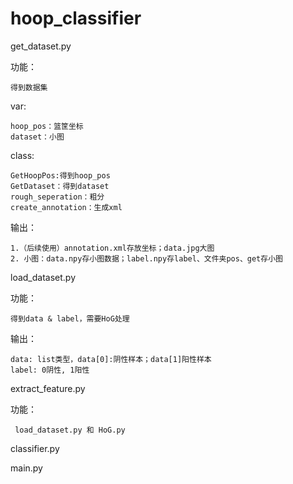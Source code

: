 # hoop_classifier

get_dataset.py
   
  功能：
  
    得到数据集
  
  var:
  
    hoop_pos：篮筐坐标
    dataset：小图
  
  
  class:
  
    GetHoopPos:得到hoop_pos
    GetDataset：得到dataset
    rough_seperation：粗分
    create_annotation：生成xml
  
  输出：

    1.（后续使用）annotation.xml存放坐标；data.jpg大图
    2. 小图：data.npy存小图数据；label.npy存label、文件夹pos、get存小图



load_dataset.py
  
  功能：
  
    得到data & label，需要HoG处理
    
  输出：
    
    data: list类型，data[0]:阴性样本；data[1]阳性样本
    label: 0阴性, 1阳性  
    
extract_feature.py

   功能：
   
     load_dataset.py 和 HoG.py
     
classifier.py


main.py



    
